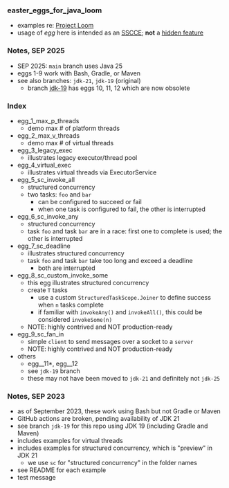 
### easter_eggs_for_java_loom

- examples re: [Project Loom](https://openjdk.org/projects/loom/) 
- usage of *egg* here is intended as an [SSCCE](http://sscce.org/); **not** a [hidden feature](https://en.wikipedia.org/wiki/Easter_egg_(media))

### Notes, SEP 2025

* SEP 2025: `main` branch uses Java 25
* eggs 1-9 work with Bash, Gradle, or Maven
* see also branches: `jdk-21`, `jdk-19` (original)
    * branch [jdk-19](https://github.com/codetojoy/easter_eggs_for_java_loom/tree/jdk-19) has eggs 10, 11, 12 which are now obsolete

### Index

* egg_1_max_p_threads
    * demo max # of platform threads
* egg_2_max_v_threads
    * demo max # of virtual threads
* egg_3_legacy_exec
    * illustrates legacy executor/thread pool 
* egg_4_virtual_exec
    * illustrates virtual threads via ExecutorService
* egg_5_sc_invoke_all
    * structured concurrency
    * two tasks: `foo` and `bar`
        - can be configured to succeed or fail
        - when one task is configured to fail, the other is interrupted
* egg_6_sc_invoke_any
    * structured concurrency
    * task `foo` and task `bar` are in a race: first one to complete is used; the other is interrupted
* egg_7_sc_deadline
    * illustrates structured concurrency
    * task `foo` and task `bar` take too long and exceed a deadline
        - both are interrupted
* egg_8_sc_custom_invoke_some
    * this egg illustrates structured concurrency
    * create `T` tasks
        - use a custom `StructuredTaskScope.Joiner` to define success when `n` tasks complete 
        - if familiar with `invokeAny()` and `invokeAll()`, this could be considered `invokeSome(n)`
    * NOTE: highly contrived and NOT production-ready
* egg_9_sc_fan_in
    * simple `client` to send messages over a socket to a `server`
    * NOTE: highly contrived and NOT production-ready
* others
    * egg__11*, egg__12
    * see `jdk-19` branch
    * these may not have been moved to `jdk-21` and definitely not `jdk-25`

### Notes, SEP 2023

* as of September 2023, these work using Bash but not Gradle or Maven
* GitHub actions are broken, pending availability of JDK 21 
* see branch `jdk-19` for this repo using JDK 19 (including Gradle and Maven)
* includes examples for virtual threads
* includes examples for structured concurrency, which is "preview" in JDK 21 
    - we use `sc` for "structured concurrency" in the folder names
* see README for each example
* test message

